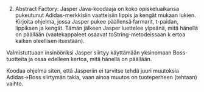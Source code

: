 2.	Abstract Factory: Jasper Java-koodaaja on koko opiskeluaikansa pukeutunut Adidas-merkkisiin vaatteisiin lippis ja
kengät mukaan lukien. Kirjoita ohjelma, jossa Jasper pukee päällensä farmarit, t-paidan, lippiksen ja kengät.
Tämän jälkeen Jasper luettelee ylpeänä, mitä hänellä on päällään (vaatekappaleet osaavat toString-metodeissaan k
ertoa kaiken oleellisen itsestään).

Valmistuttuaan insinööriksi Jasper siirtyy käyttämään yksinomaan Boss-tuotteita ja osaa edelleen kertoa,
mitä hänellä on päällään.

Koodaa ohjelma siten, että Jasperiin ei tarvitse tehdä juuri muutoksia Adidas->Boss siirtymän takia,
vaan ainoa muutos on tuoteperheen (tehtaan) vaihto.
